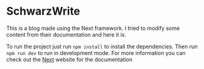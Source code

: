 # SchwarzWrite

This is a blog made using the Next framework. I tried to modify some content from their documentation and here it is.

To run the project just run `npm install` to install the dependencies. Then run `npm run dev` to run in development mode. For more information you can check out the [Next](https://nextjs.org) website for the documentation
